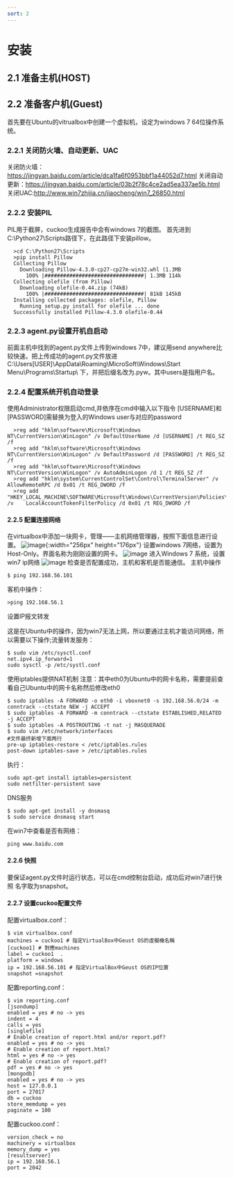 ```yaml
---
sort: 2
---
```


# 安装

## 2.1 准备主机(HOST)
## 2.2 准备客户机(Guest)
首先要在Ubuntu的vitrualbox中创建一个虚拟机，设定为windows 7 64位操作系统。

### 2.2.1 关闭防火墙、自动更新、UAC
关闭防火墙：https://jingyan.baidu.com/article/dca1fa6f0953bbf1a44052d7.html
关闭自动更新：https://jingyan.baidu.com/article/03b2f78c4ce2ad5ea337ae5b.html
关闭UAC:http://www.win7zhijia.cn/jiaocheng/win7_26850.html
### 2.2.2 安装PIL
PIL用于截屏，cuckoo生成报告中会有windows 7的截图。
首先进到C:\Python27\Scripts路径下，在此路径下安装pillow。

      >cd C:\Python27\Scripts
      >pip install Pillow
      Collecting Pillow
        Downloading Pillow-4.3.0-cp27-cp27m-win32.whl (1.3MB
          100% |################################| 1.3MB 114k
      Collecting olefile (from Pillow)
        Downloading olefile-0.44.zip (74kB)
          100% |################################| 81kB 145kB
      Installing collected packages: olefile, Pillow
        Running setup.py install for olefile ... done
      Successfully installed Pillow-4.3.0 olefile-0.44

### 2.2.3 agent.py设置开机自启动
前面主机中找到的agent.py文件上传到windows 7中，建议用send anywhere比较快速。把上传成功的agent.py文件放进C:\Users[USER]\AppData\Roaming\MicroSoft\Windows\Start Menu\Programs\Startup\ 下，并把后缀名改为.pyw。其中users是指用户名。
### 2.2.4 配置系统开机自动登录
使用Administrator权限启动cmd,并依序在cmd中输入以下指令
[USERNAME]和[PASSWORD]需替换为登入的Windows user与对应的password

      >reg add "hklm\software\Microsoft\Windows NT\CurrentVersion\WinLogon" /v DefaultUserName /d [USERNAME] /t REG_SZ /f
      >reg add "hklm\software\Microsoft\Windows NT\CurrentVersion\WinLogon" /v DefaultPassword /d [PASSWORD] /t REG_SZ /f
      >reg add "hklm\software\Microsoft\Windows NT\CurrentVersion\WinLogon" /v AutoAdminLogon /d 1 /t REG_SZ /f
      >reg add "hklm\system\CurrentControlSet\Control\TerminalServer" /v AllowRemoteRPC /d 0x01 /t REG_DWORD /f
      >reg add "HKEY_LOCAL_MACHINE\SOFTWARE\Microsoft\Windows\CurrentVersion\Policies\System" /v    LocalAccountTokenFilterPolicy /d 0x01 /t REG_DWORD /f

#### 2.2.5 配置连接网络

在virtualbox中添加一块网卡，管理——主机网络管理器，按照下面信息进行设置。
![image](https://user-images.githubusercontent.com/16918550/124224460-43f95f80-db38-11eb-8a0b-f365f4f00b50.png){:width="256px" height="176px"}
设置windows 7网络，设置为Host-Only。界面名称为刚刚设置的网卡。
![image](https://user-images.githubusercontent.com/16918550/124224491-51164e80-db38-11eb-9348-66ac2cb4c6c7.png)
进入Windows 7 系统，设置win7 ip网络
![image](https://user-images.githubusercontent.com/16918550/124224523-5c697a00-db38-11eb-93fb-a5b48d6577d5.png)
检查是否配置成功，主机和客机是否能通信。
主机中操作

    $ ping 192.168.56.101

客机中操作：

    >ping 192.168.56.1
    
设置IP报文转发

这是在Ubuntu中的操作，因为win7无法上网，所以要通过主机才能访问网络，所以需要以下操作;流量转发服务：

    $ sudo vim /etc/sysctl.conf
    net.ipv4.ip_forward=1
    sudo sysctl -p /etc/systl.conf
    
使用iptables提供NAT机制
注意：其中eth0为Ubuntu中的网卡名称，需要提前查看自己Ubuntu中的网卡名称然后修改eth0

    $ sudo iptables -A FORWARD -o eth0 -i vboxnet0 -s 192.168.56.0/24 -m conntrack --ctstate NEW -j ACCEPT
    $ sudo iptables -A FORWARD -m conntrack --ctstate ESTABLISHED,RELATED -j ACCEPT
    $ sudo iptables -A POSTROUTING -t nat -j MASQUERADE
    $ sudo vim /etc/network/interfaces
    #文件最终新增下面两行
    pre-up iptables-restore < /etc/iptables.rules 
    post-down iptables-save > /etc/iptables.rules
 执行：
     
    sudo apt-get install iptables=persistent
    sudo netfilter-persistent save

DNS服务

    $ sudo apt-get install -y dnsmasq
    $ sudo service dnsmasq start

在win7中查看是否有网络：

    ping www.baidu.com

#### 2.2.6 快照
要保证agent.py文件时运行状态，可以在cmd控制台启动，成功后对win7进行快照 名字取为snapshot。
#### 2.2.7 设置cuckoo配置文件
配置virtualbox.conf：

    $ vim virtualbox.conf
    machines = cuckoo1 # 指定VirtualBox中Geust OS的虛擬機名稱
    [cuckoo1] # 對應machines
    label = cuckoo1  .
    platform = windows
    ip = 192.168.56.101 # 指定VirtualBox中Geust OS的IP位置
    snapshot =snapshot

配置reporting.conf：

    $ vim reporting.conf
    [jsondump]
    enabled = yes # no -> yes
    indent = 4
    calls = yes
    [singlefile]
    # Enable creation of report.html and/or report.pdf?
    enabled = yes # no -> yes
    # Enable creation of report.html?
    html = yes # no -> yes
    # Enable creation of report.pdf?
    pdf = yes # no -> yes
    [mongodb]
    enabled = yes # no -> yes
    host = 127.0.0.1
    port = 27017
    db = cuckoo
    store_memdump = yes 
    paginate = 100

配置cuckoo.conf：

    version_check = no
    machinery = virtualbox
    memory_dump = yes
    [resultserver]
    ip = 192.168.56.1
    port = 2042
    
